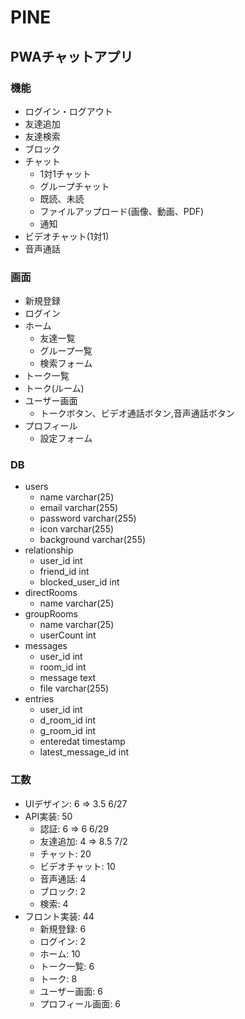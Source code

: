 # PINE
## PWAチャットアプリ

### 機能
- ログイン・ログアウト
- 友達追加
- 友達検索
- ブロック
- チャット
  - 1対1チャット
  - グループチャット
  - 既読、未読
  - ファイルアップロード(画像、動画、PDF)
  - 通知
- ビデオチャット(1対1)
- 音声通話

### 画面
- 新規登録
- ログイン
- ホーム
  - 友達一覧
  - グループ一覧
  - 検索フォーム
- トーク一覧
- トーク(ルーム)
- ユーザー画面
  - トークボタン、ビデオ通話ボタン,音声通話ボタン
- プロフィール
  - 設定フォーム

### DB
- users
  - name varchar(25)
  - email varchar(255)
  - password varchar(255)
  - icon varchar(255)
  - background varchar(255)
- relationship
  - user_id int
  - friend_id int
  - blocked_user_id int
- directRooms
  - name varchar(25)
- groupRooms
  - name varchar(25)
  - userCount int
- messages
  - user_id int
  - room_id int
  - message text
  - file varchar(255)
- entries
  - user_id int
  - d_room_id int
  - g_room_id int
  - enteredat timestamp
  - latest_message_id int

### 工数
- UIデザイン: 6 => 3.5 6/27
- API実装: 50
  - 認証: 6 => 6 6/29
  - 友達追加: 4 => 8.5 7/2
  - チャット: 20
  - ビデオチャット: 10
  - 音声通話: 4
  - ブロック: 2
  - 検索: 4
- フロント実装: 44
  - 新規登録: 6
  - ログイン: 2
  - ホーム: 10
  - トーク一覧: 6
  - トーク: 8
  - ユーザー画面: 6
  - プロフィール画面: 6
